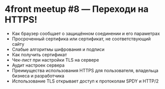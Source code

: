 # 4front meetup #8 &mdash; Переходи на HTTPS!

* Как браузер сообщает о защищённом соединении и его параметрах
* Просроченный сертифика или сертификат, не соответствующий сайту
* Слабые алгоритмы шифрования и подписи
* Как получить сертификат
* Чек-лист при настройки TLS на сервере
* Аудит настроек сервера
* Преимущества использования HTTPS для пользователя, владельца бизнеса и разработчика
* Использование TLS открывает доступ к протоколам SPDY и HTTP/2

